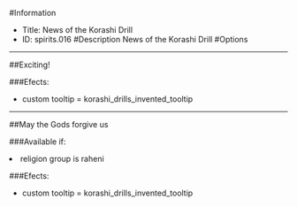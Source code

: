 #Information
 - Title: News of the Korashi Drill
 - ID: spirits.016
#Description
News of the Korashi Drill
#Options

___
##Exciting!

###Efects:<ul><li>custom tooltip = korashi_drills_invented_tooltip</li></ul>

___
##May the Gods forgive us

###Available if:
<li>religion group is raheni</li>

###Efects:<ul><li>custom tooltip = korashi_drills_invented_tooltip</li></ul>
